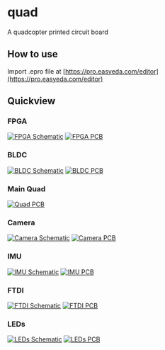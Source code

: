 # quad
A quadcopter printed circuit board  

## How to use
Import .epro file at [https://pro.easyeda.com/editor](https://pro.easyeda.com/editor)

## Quickview

### FPGA
[![FPGA Schematic](img/2025_08_20_fpga_sch.png)](img/2025_08_20_fpga_sch.png)
[![FPGA PCB](img/2025_08_20_fpga_pcb.png)](img/2025_08_20_fpga_pcb.png)

### BLDC
[![BLDC Schematic](img/2025_07_18_bldc_sch.png)](img/2025_07_18_bldc_sch.png)
[![BLDC PCB](img/2025_07_18_bldc_pcb.png)](img/2025_07_18_bldc_pcb.png)

### Main Quad
<!-- [![Quad Schematic](img/2025_06_05_quad_sch.png)](img/2025_06_05_quad_sch.png) -->
[![Quad PCB](img/2025_06_05_quad_pcb.png)](img/2025_06_05_quad_pcb.png)

### Camera
[![Camera Schematic](img/2025_06_24_cam_sch.png)](img/2025_06_24_cam_sch.png)
[![Camera PCB](img/2025_06_24_cam_pcb.png)](img/2025_06_24_cam_pcb.png)

### IMU
[![IMU Schematic](img/2025_07_18_imu_sch.png)](img/2025_07_18_imu_sch.png)
[![IMU PCB](img/2025_07_18_imu_pcb.png)](img/2025_07_18_imu_pcb.png)

### FTDI
[![FTDI Schematic](img/2025_07_18_ftdi_sch.png)](img/2025_07_18_ftdi_sch.png)
[![FTDI PCB](img/2025_07_18_ftdi_pcb.png)](img/2025_07_18_ftdi_pcb.png)

### LEDs
[![LEDs Schematic](img/2025_08_24_leds_sch.png)](img/2025_08_24_leds_sch.png)
[![LEDs PCB](img/2025_08_24_leds_pcb.png)](img/2025_08_24_leds_pcb.png)
